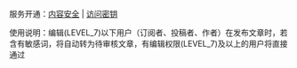 服务开通：[内容安全](https://console.cloud.tencent.com/cms) | [访问密钥](https://console.cloud.tencent.com/cam/capi)

使用说明：编辑(LEVEL_7)以下用户（订阅者、投稿者、作者）在发布文章时，若含有敏感词，将自动转为待审核文章，有编辑权限(LEVEL_7)及以上的用户将直接通过